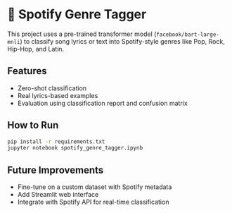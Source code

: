 # 🧠 Spotify Genre Tagger

This project uses a pre-trained transformer model (`facebook/bart-large-mnli`) to classify song lyrics or text into Spotify-style genres like Pop, Rock, Hip-Hop, and Latin.

## Features
- Zero-shot classification
- Real lyrics-based examples
- Evaluation using classification report and confusion matrix

## How to Run
```bash
pip install -r requirements.txt
jupyter notebook spotify_genre_tagger.ipynb
```

## Future Improvements
- Fine-tune on a custom dataset with Spotify metadata
- Add Streamlit web interface
- Integrate with Spotify API for real-time classification
